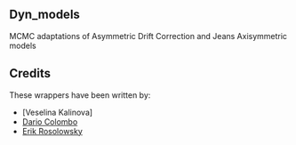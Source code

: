 Dyn_models
----------

MCMC adaptations of Asymmetric Drift Correction and Jeans Axisymmetric models

Credits
-------

These wrappers have been written by:

* [Veselina Kalinova]
* [Dario Colombo](https://github.com/dcolombo)
* [Erik Rosolowsky](https://github.com/low-sky)



